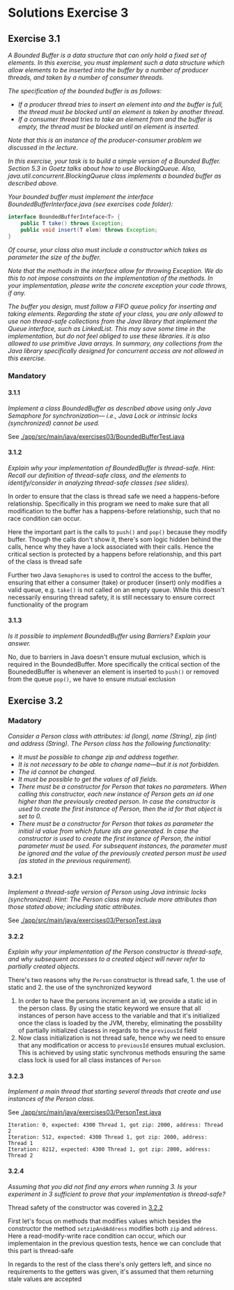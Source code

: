 # Solutions Exercise 3

## Exercise 3.1
*A Bounded Buffer is a data structure that can only hold a fixed set of elements. In this exercise, you must implement such a data structure which allow elements to be inserted into the buffer by a number of producer threads, and taken by a number of consumer threads.*

*The specification of the bounded buffer is as follows:*

- *If a producer thread tries to insert an element into and the buffer is full, the thread must be blocked until an element is taken by another thread.*
- *If a consumer thread tries to take an element from and the buffer is empty, the thread must be blocked until an element is inserted.*

*Note that this is an instance of the producer-consumer problem we discussed in the lecture.*

*In this exercise, your task is to build a simple version of a Bounded Buffer. Section 5.3 in Goetz talks about how to use BlockingQueue. Also, java.util.concurrent.BlockingQueue class implements a bounded buffer as described above.*

*Your bounded buffer must implement the interface BoundedBufferInterface.java (see exercises code folder):*

```java
interface BoundedBufferInteface<T> {
    public T take() throws Exception;
    public void insert(T elem) throws Exception;
}
```

*Of course, your class also must include a constructor which takes as parameter the size of the buffer.*

*Note that the methods in the interface allow for throwing Exception. We do this to not impose constraints on the implementation of the methods. In your implementation, please write the concrete exception your code throws, if any.*

*The buffer you design, must follow a FIFO queue policy for inserting and taking elements. Regarding the state of your class, you are only allowed to use non thread-safe collections from the Java library that implement the Queue interface, such as LinkedList<T>. This may save some time in the implementation, but do not feel obliged to use these libraries. It is also allowed to use primitive Java arrays. In summary, any collections from the Java library specifically designed for concurrent access are not allowed in this exercise.*

### Mandatory

#### 3.1.1
*Implement a class BoundedBuffer<T> as described above using only Java Semaphore for synchronization— i.e., Java Lock or intrinsic locks (synchronized) cannot be used.*

See [./app/src/main/java/exercises03/BoundedBufferTest.java](./app/src/main/java/exercises03/BoundedBufferTest.java)

#### 3.1.2
*Explain why your implementation of BoundedBuffer<T> is thread-safe. Hint: Recall our definition of thread-safe class, and the elements to identify/consider in analyzing thread-safe classes (see slides).*

In order to ensure that the class is thread safe we need a happens-before relationship. Specifically in this program we need to make sure that all modification to the buffer has a happens-before relationship, such that no race condition can occur.

Here the important part is the calls to `push()` and `pop()` because they modify buffer. Though the calls don't show it, there's som logic hidden behind the calls, hence why they have a lock associated with their calls. Hence the critical section is protected by a happens before relationship, and this part of the class is thread safe

Further two Java `Semaphores` is used to control the access to the buffer, ensuring that either a consumer (take) or producer (insert) only modifies a valid queue, e.g. `take()` is not called on an empty queue. While this doesn't necessarily ensuring thread safety, it is still necessary to ensure correct functionality of the program

#### 3.1.3
*Is it possible to implement BoundedBuffer<T> using Barriers? Explain your answer.*

No, due to barriers in Java doesn't ensure mutual exclusion, which is required in the BoundedBuffer. More specifically the critical section of the BounededBuffer is whenever an element is inserted to `push()` or removed from the queue `pop()`, we have to ensure mutual exclusion

## Exercise 3.2

### Madatory
*Consider a Person class with attributes: id (long), name (String), zip (int) and address (String). The Person class has the following functionality:*

- *It must be possible to change zip and address together.*
- *It is not necessary to be able to change name—but it is not forbidden.*
- *The id cannot be changed.*
- *It must be possible to get the values of all fields.*
- *There must be a constructor for Person that takes no parameters. When calling this constructor, each new instance of Person gets an id one higher than the previously created person. In case the constructor is used to create the first instance of Person, then the id for that object is set to 0.*
- *There must be a constructor for Person that takes as parameter the initial id value from which future ids are generated. In case the constructor is used to create the first instance of Person, the initial parameter must be used. For subsequent instances, the parameter must be ignored and the value of the previously created person must be used (as stated in the previous requirement).*

#### 3.2.1
*Implement a thread-safe version of Person using Java intrinsic locks (synchronized). Hint: The Person class may include more attributes than those stated above; including static attributes.*

See [./app/src/main/java/exercises03/PersonTest.java](./app/src/main/java/exercises03/PersonTest.java)

#### 3.2.2
*Explain why your implementation of the Person constructor is thread-safe, and why subsequent accesses to a created object will never refer to partially created objects.*

There's two reasons why the `Person` constructor is thread safe, 1. the use of static and 2. the use of the synchronized keyword

1. In order to have the persons increment an id, we provide a static id in the person class. By using the static keyword we ensure that all instances of person have access to the variable and that it's initialized once the class is loaded by the JVM, thereby, eliminating the possbility of partially initialized clasess in regards to the `previousId` field
2. Now class initialization is not thread safe, hence why we need to ensure that any modification or access to `previousId` ensures mutual exclusion. This is achieved by using static synchronus methods ensuring the same class lock is used for all class instances of `Person`

#### 3.2.3
*Implement a main thread that starting several threads that create and use instances of the Person class.*

See [./app/src/main/java/exercises03/PersonTest.java](./app/src/main/java/exercises03/PersonTest.java)

```
Iteration: 0, expected: 4300 Thread 1, got zip: 2000, address: Thread 2
Iteration: 512, expected: 4300 Thread 1, got zip: 2000, address: Thread 1
Iteration: 8212, expected: 4300 Thread 1, got zip: 2000, address: Thread 2
```

#### 3.2.4
*Assuming that you did not find any errors when running 3. Is your experiment in 3 sufficient to prove that your implementation is thread-safe?*

Thread safety of the constructor was covered in [3.2.2](##3.2.2)

First let's focus on methods that modifies values which besides the constructor the method `setzipAndAddress` modifies both `zip` and `address`. Here a read-modify-write race condition can occur, which our implementaion in the previous question tests, hence we can conclude that this part is thread-safe

In regards to the rest of the class there's only getters left, and since no requirements to the getters was given, it's assumed that them returning stale values are accepted
